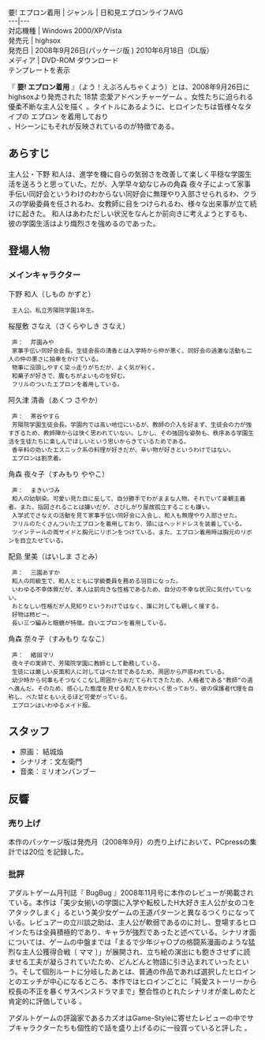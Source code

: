 要! エプロン着用  |  ジャンル  |  日和見エプロンライフAVG   
---|---  
対応機種  |  Windows 2000/XP/Vista     
発売元  |  highsox     
発売日  |  2008年9月26日(パッケージ版 )    2010年6月18日（DL版）   
メディア  |  DVD-ROM  ダウンロード   
テンプレートを表示  
  
『 **要! エプロン着用** 』（よう！えぷろんちゃくよう）とは、2008年9月26日にhighsoxより発売された  18禁  恋愛アドベンチャーゲーム
。女性たちに迫られる優柔不断な主人公を描く    。タイトルにあるように、ヒロインたちは皆様々なタイプの  エプロン  を着用しており  
  、Hシーンにもそれが反映されているのが特徴である。

##  あらすじ  

主人公・下野 和人は、進学を機に自らの気弱さを改善して楽しく平穏な学園生活を送ろうと思っていた。だが、入学早々幼なじみの角森
夜々子によって家事手伝い同好会というわけのわからない同好会に無理やり入部させられるわ、クラスの学級委員を任されるわ、女教師に目をつけられるわ、様々な出来事が立て続けに起きた。
和人はあわただしい状況をなんとか前向きに考えようとするも、彼の学園生活はより熾烈さを強めるのであった。

##  登場人物  

###  メインキャラクター  

下野 和人（しもの かずと）

     主人公。私立芳陽院学園1年生。 
桜屋敷 さなえ（さくらやしき さなえ）

     声：  芹園みや 
     家事手伝い同好会会長。生徒会長の清香とは入学時から仲が悪く、同好会の過激な活動も二人の仲の悪さに拍車をかけている。 
     物事に没頭しやすく突っ走りがちだが、よく気が利く。 
     和菓子が好きで、腹もちがよいものを好む。 
     フリルのついたエプロンを着用している。 
阿久津 清香（あくつ さやか）

     声：  茶谷やすら 
     芳陽院学園生徒会長。学園内では高い地位にいるが、教師の介入を好まず、生徒会の力が強すぎるため、教師陣からは快く思われていない。しかし、その強固な姿勢も、秩序ある学園生活を生徒たちに楽しんでほしいという思いからきているためである。 
     香辛料の効いたエスニック系の料理が好きだが、辛い物が好きというわけではない。 
     エプロンは割烹着。 
角森 夜々子（すみもり ややこ）

     声：  まきいづみ 
     和人の幼馴染。可愛い見た目に反して、自分勝手でわがままな人物。それでいて楽観主義者。また、指図されることは嫌いだが、さびしがり屋故孤立することも嫌い。 
     入学式でさなえの活動を見て家事手伝い同好会に入会し、和人も無理やり入部させた。 
     フリルのたくさんついたエプロンを着用しており、頭にはヘッドドレスを装着している。 
     ツインテールの両サイドと胸元にリボンをつけている。また、エプロン着用時は胸元のリボンを目立たせている。 
配島 里美（はいしま さとみ）

     声：  三園あすか 
     和人の同級生で、和人とともに学級委員を務める羽目になった。 
     いわゆる不幸体質だが、本人は前向きな性格であるため、自分の不幸な状況に気付いていない。 
     おとなしい性格だが人見知りというわけではなく、誰に対しても親しく接する。 
     好物は柿ピー。 
     長い三つ編みと眼鏡が特徴。白いエプロンを着用している。 
角森 奈々子（すみもり ななこ）

     声：  緒田マリ 
     夜々子の実姉で、芳陽院学園に教師として勤務している。 
     生徒には厳しい反面和人に対してはべた甘であるため、周囲から戸惑われている。 
     幼少時から何事もそつなくこなし周囲からおだてられてきたため、人格者である"教師"の道へ進んだ。そのため、感心した態度を見せる和人をかわいく思っており、彼の保護者代理を自称し、べた甘ともいえるほど可愛がっている。 
     エプロンはいわゆるメイド服。 

##  スタッフ  

  * 原画：  結城焔   
  * シナリオ：文左衛門   
  * 音楽：ミリオンバンブー 

##  反響  

###  売り上げ  

本作のパッケージ版は発売月（2008年9月）の売り上げにおいて、PCpressの集計では20位    を記録した。

###  批評  

アダルトゲーム月刊誌『  BugBug
』2008年11月号に本作のレビューが掲載されている。本作は「美少女揃いの学園に入学や転校したH大好き主人公が女のコをアタックしまく」るという美少女ゲームの王道パターンと異なるつくりになっている。レビュアーの立川談之助は、主人公が軟弱であるのに対し、登場するヒロインたちは全員積極的であり、キャラが強烈であったと述べている。シナリオ面については、ゲームの中盤までは「まるで少年ジャ○プの格闘系漫画のような猛烈な主人公獲得合戦〔
ママ
〕」が展開され、立ち絵の演出にも飽きさせずに読ませる工夫が凝らされていたため、どんどんと物語に引き込まれていったという。そして個別ルートに分岐したあとは、普通の作品であれば選択したヒロインとのエッチが中心になるところ、本作ではヒロインごとに「純愛ストーリーから校長の不正を暴くサスペンスドラマまで」整合性のとれたシナリオが楽しめたと肯定的に評価している
  。

アダルトゲームの評論家であるカズオはGame-Styleに寄せたレビューの中でサブキャラクターたちも個性的で話を盛り上げるのに一役買っていると評した
  。

